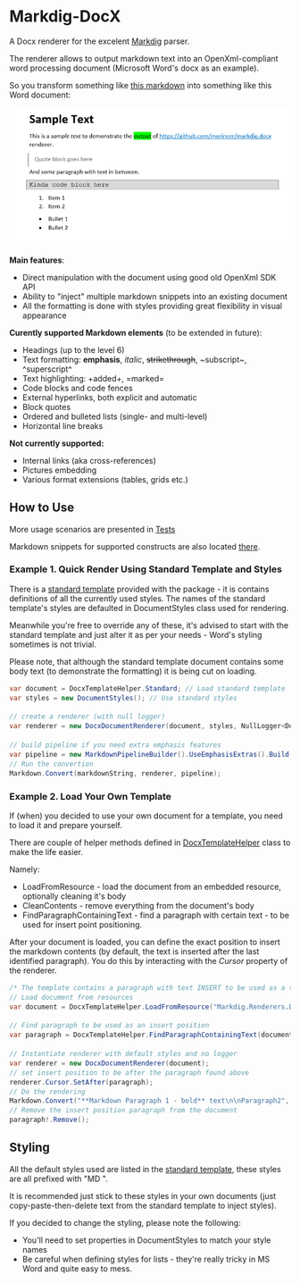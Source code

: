 # Markdig-DocX

A Docx renderer for the excelent [Markdig](https://github.com/xoofx/markdig) parser.

The renderer allows to output markdown text into an OpenXml-compliant word processing document (Microsoft Word's docx as an example).

So you transform something like [this markdown](./src/Markdig.Renderers.Docx.Tests/Resources/sample-text.md) into something like this Word document:

<img src="./docs/Screenshot_20.png" width=500/>

**Main features**:

* Direct manipulation with the document using good old OpenXml SDK API
* Ability to "inject" multiple markdown snippets into an existing document
* All the formatting is done with styles providing great flexibility in visual appearance

**Curently supported Markdown elements** (to be extended in future):
  * Headings (up to the level 6)
  * Text formatting: **emphasis**, *italic*, ~~strikethrough~~, ~subscript~, ^superscript^
  * Text highlighting: +added+, =marked=
  * Code blocks and code fences
  * External hyperlinks, both explicit and automatic
  * Block quotes
  * Ordered and bulleted lists (single- and multi-level)
  * Horizontal line breaks


**Not currently supported:**

* Internal links (aka cross-references)
* Pictures embedding
* Various format extensions (tables, grids etc.)

## How to Use

More usage scenarios are presented in [Tests](./src/Markdig.Renderers.Docx.Tests/TestDocxDocumentRenderer.cs)

Markdown snippets for supported constructs are also located [there](./src/Markdig.Renderers.Docx.Tests/Resources).

### Example 1. Quick Render Using Standard Template and Styles

There is a [standard template](./src/Markdig.Renderers.Docx/Resources/markdown-template.docx) provided with the package - it is contains definitions 
of all the currently used styles. The names of the standard template's styles are defaulted in DocumentStyles class used for rendering. 

Meanwhile you're free to override any of these, it's advised to start with the standard template and just alter it as per your needs - Word's styling sometimes is not trivial.

Please note, that although the standard template document contains some body text (to demonstrate the formatting) it is being cut on loading.

```c#
var document = DocxTemplateHelper.Standard; // Load standard template
var styles = new DocumentStyles(); // Use standard styles

// create a renderer (with null logger)
var renderer = new DocxDocumentRenderer(document, styles, NullLogger<DocxDocumentRenderer>.Instance);

// build pipeline if you need extra emphasis features
var pipeline = new MarkdownPipelineBuilder().UseEmphasisExtras().Build();
// Run the convertion
Markdown.Convert(markdownString, renderer, pipeline);  
```

### Example 2. Load Your Own Template

If (when) you decided to use your own document for a template, you need to load it and prepare yourself.

There are couple of helper methods defined in [DocxTemplateHelper](./src/Markdig.Renderers.Docx/DocxTemplateHelper.cs) class to make the life easier. 

Namely:

* LoadFromResource - load the document from an embedded resource, optionally cleaning it's body
* CleanContents - remove everything from the document's body
* FindParagraphContainingText - find a paragraph with certain text - to be used for insert point positioning.

After your document is loaded, you can define the exact position to insert the markdown contents 
(by default, the text is inserted after the last identified paragraph). You do this by interacting with the *Cursor* property of the renderer.

```c#
/* The template contains a paragraph with text INSERT to be used as a text position */
// Load document from resources
var document = DocxTemplateHelper.LoadFromResource("Markdig.Renderers.Docx.Tests.Resources.docx.template-to-insert.docx");

// Find paragraph to be used as an insert position
var paragraph = DocxTemplateHelper.FindParagraphContainingText(document, "INSERT");

// Instantiate renderer with default styles and no logger        
var renderer = new DocxDocumentRenderer(document);
// set insert position to be after the paragraph found above
renderer.Cursor.SetAfter(paragraph);
// Do the rendering
Markdown.Convert("**Markdown Paragraph 1 - bold** text\n\nParagraph2", renderer);
// Remove the insert position paragraph from the document        
paragraph!.Remove();
```

## Styling

All the default styles used are listed in the [standard template](./src/Markdig.Renderers.Docx/Resources/markdown-template.docx), 
these styles are all prefixed with "MD ".

It is recommended just stick to these styles in your own documents (just copy-paste-then-delete text from the standard template to inject styles).

If you decided to change the styling, please note the following:
* You'll need to set properties in DocumentStyles to match your style names
* Be careful when defining styles for lists - they're really tricky in MS Word and quite easy to mess. 

